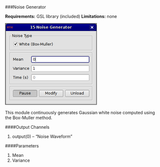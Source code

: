 ###Noise Generator

**Requirements:** GSL library (included) 
**Limitations:** none  

![Noise Generator GUI](noise-generator.png)  

<!--start-->
This module continuously generates Gaussian white noise computed using the Box-Muller method. 
<!--end-->

####Output Channels
1. output(0) – “Noise Waveform”  

####Parameters
1. Mean  
2. Variance  
